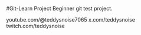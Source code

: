 #Git-Learn Project
Beginner git test project. 

youtube.com/@teddysnoise7065
x.com/teddysnoise
twitch.com/teddysnoise
